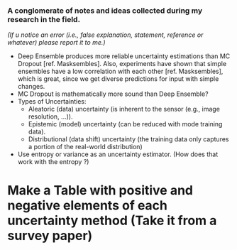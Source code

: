 ### A conglomerate of notes and ideas collected during my research in the field. 
*(If u notice an error (i.e., false explanation, statement, reference or whatever) please report it to me.)*

- Deep Ensemble produces more reliable uncertainty estimations than MC Dropout [ref. Masksembles]. Also, experiments have shown that simple ensembles have a low correlation with each other [ref. Masksembles], which is great, since we get diverse predictions for input with simple changes.
- MC Dropout is mathematically more sound than Deep Ensemble?
- Types of Uncertainties:
  - Aleatoric (data) uncertainty (is inherent to the sensor (e.g., image resolution, ...)).
  - Epistemic (model) uncertainty (can be reduced with mode training data).
  - Distributional (data shift) uncertainty (the training data only captures a portion of the real-world distribution)
- Use entropy or variance as an uncertainty estimator. (How does that work with the entropy ?)

# Make a Table with positive and negative elements of each uncertainty method (Take it from a survey paper)

